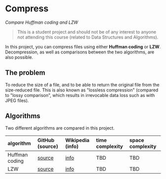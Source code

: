 # Compress
*Compare Huffman coding and LZW*

> This is a student project and should not be of any interest to anyone not attending this course (related to Data Structures and Algorithms).

In this project, you can compress files using either **Huffman coding** or **LZW**. Decompression, as well as comparisons between the two algorithms, are also possible.

## The problem

To reduce the size of a file, and to be able to return the original file from the size-reduced file. This is also known as "lossless compression" (compared to "lossy comparison", which results in irrevocable data loss such as with JPEG files).

## Algorithms

Two different algorithms are compared in this project.

| algorithm | GitHub (source) | Wikipedia (info) | time complexity | space complexity |
| :-------  | :----- | :--- | :-------------- | :--------------- |
| Huffman coding | [source](https://github.com/gotonode/compress/blob/master/src/compress/algorithms/Huffman.java) | [info](https://en.wikipedia.org/wiki/Huffman_coding) | TBD | TBD |
| LZW | [source](https://github.com/gotonode/compress/blob/master/src/compress/algorithms/LZW.java) | [info](https://en.wikipedia.org/wiki/Lempel%E2%80%93Ziv%E2%80%93Welch) | TBD | TBD |
